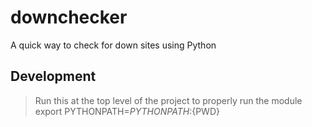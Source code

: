 # downchecker
A quick way to check for down sites using Python 

## Development 
> Run this at the top level of the project to properly run the module
> export PYTHONPATH=${PYTHONPATH}:${PWD}